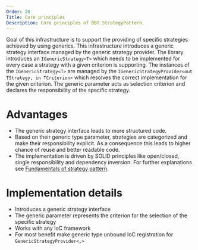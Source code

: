 ```yaml
---
Order: 20
Title: Core principles
Description: Core principles of BBT.StrategyPattern.
---
```


Goal of this infrastructure is to support the providing of specific strategies achieved by using generics.
This infrastructure introduces a generic strategy interface managed by the generic strategy provider.
The library introduces an `IGenericStrategy<T>` which needs to be implemented for every case a strategy with a given criterion is supporting.
The instances of the `IGenericStrategy<T>` are managed by the `IGenericStrategyProvider<out TStrategy, in TCriterion>` which resolves the correct implementation for the given criterion.
The generic parameter acts as selection criterion and declares the responsibility of the specific strategy.

# Advantages

* The generic strategy interface leads to more structured code.
* Based on their generic type parameter, strategies are categorized and make their responsibility explicit. As a consequence this leads to higher chance of reuse and better readable code.
* The implementation is driven by SOLID principles like open/closed, single responsibility and dependency inversion. For further explanations see [Fundamentals of strategy pattern].

# Implementation details

* Introduces a generic strategy interface
* The generic parameter represents the criterion for the selection of the specific strategy
* Works with any IoC framework
* For most benefit make generic type unbound IoC registration for `GenericStrategyProvider<,>`

[Fundamentals of strategy pattern]: ./fundamentals

